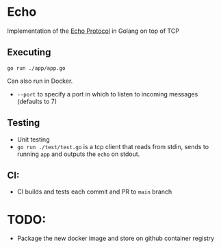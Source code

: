 # Echo

Implementation of the [Echo Protocol](https://datatracker.ietf.org/doc/html/rfc862) in Golang on top of TCP

## Executing

`go run ./app/app.go`

Can also run in Docker.

* `--port` to specify a port in which to listen to incoming messages (defaults to 7)

## Testing

* Unit testing
* `go run ./test/test.go` is a tcp client that reads from stdin, sends to running `app` and outputs the `echo` on stdout.


## CI:

* CI builds and tests each commit and PR to `main` branch

# TODO:
* Package the new docker image and store on github container registry
